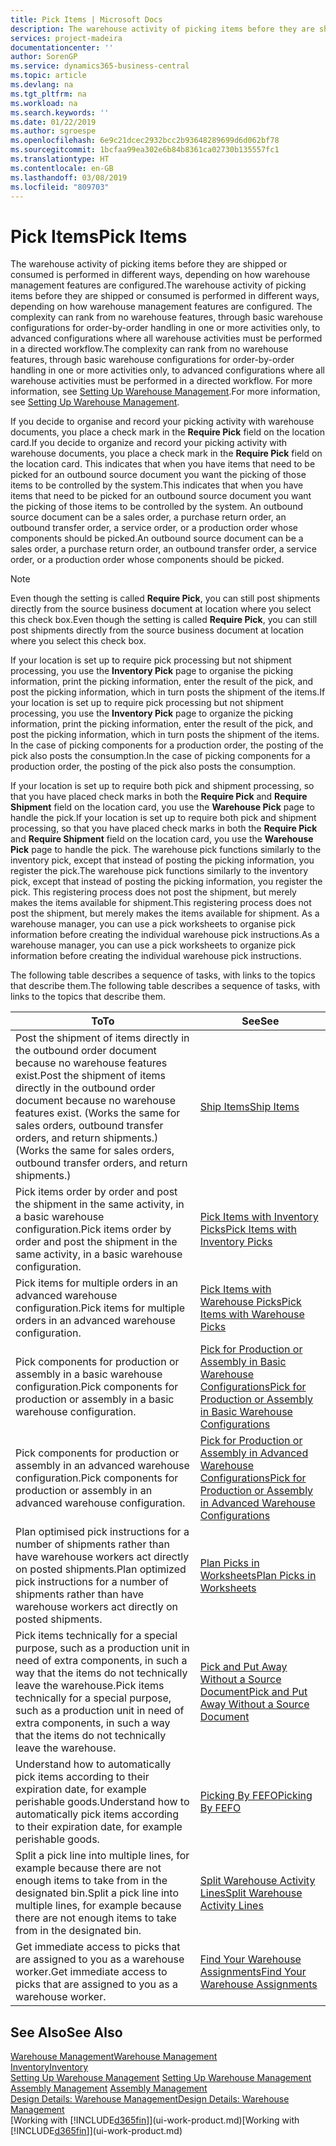```yaml
---
title: Pick Items | Microsoft Docs
description: The warehouse activity of picking items before they are shipped or consumed is performed in different ways, depending on how warehouse management features are configured. The [setup](../configure-warehouse-processes.md) complexity can rank from no warehouse features, through basic warehouse configurations for order-by-order handling in one or more activities only, to advanced configurations where all warehouse activities must be performed in a directed workflow.
services: project-madeira
documentationcenter: ''
author: SorenGP
ms.service: dynamics365-business-central
ms.topic: article
ms.devlang: na
ms.tgt_pltfrm: na
ms.workload: na
ms.search.keywords: ''
ms.date: 01/22/2019
ms.author: sgroespe
ms.openlocfilehash: 6e9c21dcec2932bcc2b93648289699d6d062bf78
ms.sourcegitcommit: 1bcfaa99ea302e6b84b8361ca02730b135557fc1
ms.translationtype: HT
ms.contentlocale: en-GB
ms.lasthandoff: 03/08/2019
ms.locfileid: "809703"
---
```

# <a name="pick-items"></a><span data-ttu-id="7ab06-104">Pick Items</span><span class="sxs-lookup"><span data-stu-id="7ab06-104">Pick Items</span></span>
<span data-ttu-id="7ab06-105">The warehouse activity of picking items before they are shipped or consumed is performed in different ways, depending on how warehouse management features are configured.</span><span class="sxs-lookup"><span data-stu-id="7ab06-105">The warehouse activity of picking items before they are shipped or consumed is performed in different ways, depending on how warehouse management features are configured.</span></span> <span data-ttu-id="7ab06-106">The complexity can rank from no warehouse features, through basic warehouse configurations for order-by-order handling in one or more activities only, to advanced configurations where all warehouse activities must be performed in a directed workflow.</span><span class="sxs-lookup"><span data-stu-id="7ab06-106">The complexity can rank from no warehouse features, through basic warehouse configurations for order-by-order handling in one or more activities only, to advanced configurations where all warehouse activities must be performed in a directed workflow.</span></span> <span data-ttu-id="7ab06-107">For more information, see [Setting Up Warehouse Management](warehouse-setup-warehouse.md).</span><span class="sxs-lookup"><span data-stu-id="7ab06-107">For more information, see [Setting Up Warehouse Management](warehouse-setup-warehouse.md).</span></span>

<span data-ttu-id="7ab06-108">If you decide to organise and record your picking activity with warehouse documents, you place a check mark in the **Require Pick** field on the location card.</span><span class="sxs-lookup"><span data-stu-id="7ab06-108">If you decide to organize and record your picking activity with warehouse documents, you place a check mark in the **Require Pick** field on the location card.</span></span> <span data-ttu-id="7ab06-109">This indicates that when you have items that need to be picked for an outbound source document you want the picking of those items to be controlled by the system.</span><span class="sxs-lookup"><span data-stu-id="7ab06-109">This indicates that when you have items that need to be picked for an outbound source document you want the picking of those items to be controlled by the system.</span></span> <span data-ttu-id="7ab06-110">An outbound source document can be a sales order, a purchase return order, an outbound transfer order, a service order, or a production order whose components should be picked.</span><span class="sxs-lookup"><span data-stu-id="7ab06-110">An outbound source document can be a sales order, a purchase return order, an outbound transfer order, a service order, or a production order whose components should be picked.</span></span>

> [!NOTE]
> <span data-ttu-id="7ab06-111">Even though the setting is called **Require Pick**, you can still post shipments directly from the source business document at location where you select this check box.</span><span class="sxs-lookup"><span data-stu-id="7ab06-111">Even though the setting is called **Require Pick**, you can still post shipments directly from the source business document at location where you select this check box.</span></span>

<span data-ttu-id="7ab06-112">If your location is set up to require pick processing but not shipment processing, you use the **Inventory Pick** page to organise the picking information, print the picking information, enter the result of the pick, and post the picking information, which in turn posts the shipment of the items.</span><span class="sxs-lookup"><span data-stu-id="7ab06-112">If your location is set up to require pick processing but not shipment processing, you use the **Inventory Pick** page to organize the picking information, print the picking information, enter the result of the pick, and post the picking information, which in turn posts the shipment of the items.</span></span> <span data-ttu-id="7ab06-113">In the case of picking components for a production order, the posting of the pick also posts the consumption.</span><span class="sxs-lookup"><span data-stu-id="7ab06-113">In the case of picking components for a production order, the posting of the pick also posts the consumption.</span></span>

<span data-ttu-id="7ab06-114">If your location is set up to require both pick and shipment processing, so that you have placed check marks in both the **Require Pick** and **Require Shipment** field on the location card, you use the **Warehouse Pick** page to handle the pick.</span><span class="sxs-lookup"><span data-stu-id="7ab06-114">If your location is set up to require both pick and shipment processing, so that you have placed check marks in both the **Require Pick** and **Require Shipment** field on the location card, you use the **Warehouse Pick** page to handle the pick.</span></span> <span data-ttu-id="7ab06-115">The warehouse pick functions similarly to the inventory pick, except that instead of posting the picking information, you register the pick.</span><span class="sxs-lookup"><span data-stu-id="7ab06-115">The warehouse pick functions similarly to the inventory pick, except that instead of posting the picking information, you register the pick.</span></span> <span data-ttu-id="7ab06-116">This registering process does not post the shipment, but merely makes the items available for shipment.</span><span class="sxs-lookup"><span data-stu-id="7ab06-116">This registering process does not post the shipment, but merely makes the items available for shipment.</span></span> <span data-ttu-id="7ab06-117">As a warehouse manager, you can use a pick worksheets to organise pick information before creating the individual warehouse pick instructions.</span><span class="sxs-lookup"><span data-stu-id="7ab06-117">As a warehouse manager, you can use a pick worksheets to organize pick information before creating the individual warehouse pick instructions.</span></span>

<span data-ttu-id="7ab06-118">The following table describes a sequence of tasks, with links to the topics that describe them.</span><span class="sxs-lookup"><span data-stu-id="7ab06-118">The following table describes a sequence of tasks, with links to the topics that describe them.</span></span>   

|<span data-ttu-id="7ab06-119">**To**</span><span class="sxs-lookup"><span data-stu-id="7ab06-119">**To**</span></span>|<span data-ttu-id="7ab06-120">**See**</span><span class="sxs-lookup"><span data-stu-id="7ab06-120">**See**</span></span>|
|------------|-------------|  
|<span data-ttu-id="7ab06-121">Post the shipment of items directly in the outbound order document because no warehouse features exist.</span><span class="sxs-lookup"><span data-stu-id="7ab06-121">Post the shipment of items directly in the outbound order document because no warehouse features exist.</span></span> <span data-ttu-id="7ab06-122">(Works the same for sales orders, outbound transfer orders, and return shipments.)</span><span class="sxs-lookup"><span data-stu-id="7ab06-122">(Works the same for sales orders, outbound transfer orders, and return shipments.)</span></span>|[<span data-ttu-id="7ab06-123">Ship Items</span><span class="sxs-lookup"><span data-stu-id="7ab06-123">Ship Items</span></span>](warehouse-how-ship-items.md)|  
|<span data-ttu-id="7ab06-124">Pick items order by order and post the shipment in the same activity, in a basic warehouse configuration.</span><span class="sxs-lookup"><span data-stu-id="7ab06-124">Pick items order by order and post the shipment in the same activity, in a basic warehouse configuration.</span></span>|[<span data-ttu-id="7ab06-125">Pick Items with Inventory Picks</span><span class="sxs-lookup"><span data-stu-id="7ab06-125">Pick Items with Inventory Picks</span></span>](warehouse-how-to-pick-items-with-inventory-picks.md)|
|<span data-ttu-id="7ab06-126">Pick items for multiple orders in an advanced warehouse configuration.</span><span class="sxs-lookup"><span data-stu-id="7ab06-126">Pick items for multiple orders in an advanced warehouse configuration.</span></span>|[<span data-ttu-id="7ab06-127">Pick Items with Warehouse Picks</span><span class="sxs-lookup"><span data-stu-id="7ab06-127">Pick Items with Warehouse Picks</span></span>](warehouse-how-to-pick-items-for-warehouse-shipment.md)|  
|<span data-ttu-id="7ab06-128">Pick components for production or assembly in a basic warehouse configuration.</span><span class="sxs-lookup"><span data-stu-id="7ab06-128">Pick components for production or assembly in a basic warehouse configuration.</span></span>|[<span data-ttu-id="7ab06-129">Pick for Production or Assembly in Basic Warehouse Configurations</span><span class="sxs-lookup"><span data-stu-id="7ab06-129">Pick for Production or Assembly in Basic Warehouse Configurations</span></span>](warehouse-how-to-pick-for-production.md)|
|<span data-ttu-id="7ab06-130">Pick components for production or assembly in an advanced warehouse configuration.</span><span class="sxs-lookup"><span data-stu-id="7ab06-130">Pick components for production or assembly in an advanced warehouse configuration.</span></span>|[<span data-ttu-id="7ab06-131">Pick for Production or Assembly in Advanced Warehouse Configurations</span><span class="sxs-lookup"><span data-stu-id="7ab06-131">Pick for Production or Assembly in Advanced Warehouse Configurations</span></span>](warehouse-how-to-pick-for-internal-operations-in-advanced-warehousing.md)|  
|<span data-ttu-id="7ab06-132">Plan optimised pick instructions for a number of shipments rather than have warehouse workers act directly on posted shipments.</span><span class="sxs-lookup"><span data-stu-id="7ab06-132">Plan optimized pick instructions for a number of shipments rather than have warehouse workers act directly on posted shipments.</span></span>|[<span data-ttu-id="7ab06-133">Plan Picks in Worksheets</span><span class="sxs-lookup"><span data-stu-id="7ab06-133">Plan Picks in Worksheets</span></span>](warehouse-how-to-plan-picks-in-worksheets.md)|  
|<span data-ttu-id="7ab06-134">Pick items technically for a special purpose, such as a production unit in need of extra components, in such a way that the items do not technically leave the warehouse.</span><span class="sxs-lookup"><span data-stu-id="7ab06-134">Pick items technically for a special purpose, such as a production unit in need of extra components, in such a way that the items do not technically leave the warehouse.</span></span>|[<span data-ttu-id="7ab06-135">Pick and Put Away Without a Source Document</span><span class="sxs-lookup"><span data-stu-id="7ab06-135">Pick and Put Away Without a Source Document</span></span>](warehouse-how-to-create-put-aways-from-internal-put-aways.md)|
|<span data-ttu-id="7ab06-136">Understand how to automatically pick items according to their expiration date, for example perishable goods.</span><span class="sxs-lookup"><span data-stu-id="7ab06-136">Understand how to automatically pick items according to their expiration date, for example perishable goods.</span></span>|[<span data-ttu-id="7ab06-137">Picking By FEFO</span><span class="sxs-lookup"><span data-stu-id="7ab06-137">Picking By FEFO</span></span>](warehouse-picking-by-fefo.md)|
|<span data-ttu-id="7ab06-138">Split a pick line into multiple lines, for example because there are not enough items to take from in the designated bin.</span><span class="sxs-lookup"><span data-stu-id="7ab06-138">Split a pick line into multiple lines, for example because there are not enough items to take from in the designated bin.</span></span>|[<span data-ttu-id="7ab06-139">Split Warehouse Activity Lines</span><span class="sxs-lookup"><span data-stu-id="7ab06-139">Split Warehouse Activity Lines</span></span>](warehouse-how-to-split-warehouse-activity-lines.md)|
|<span data-ttu-id="7ab06-140">Get immediate access to picks that are assigned to you as a warehouse worker.</span><span class="sxs-lookup"><span data-stu-id="7ab06-140">Get immediate access to picks that are assigned to you as a warehouse worker.</span></span>|[<span data-ttu-id="7ab06-141">Find Your Warehouse Assignments</span><span class="sxs-lookup"><span data-stu-id="7ab06-141">Find Your Warehouse Assignments</span></span>](warehouse-how-to-find-your-warehouse-assignments.md)|  

## <a name="see-also"></a><span data-ttu-id="7ab06-142">See Also</span><span class="sxs-lookup"><span data-stu-id="7ab06-142">See Also</span></span>  
[<span data-ttu-id="7ab06-143">Warehouse Management</span><span class="sxs-lookup"><span data-stu-id="7ab06-143">Warehouse Management</span></span>](warehouse-manage-warehouse.md)  
[<span data-ttu-id="7ab06-144">Inventory</span><span class="sxs-lookup"><span data-stu-id="7ab06-144">Inventory</span></span>](inventory-manage-inventory.md)  
<span data-ttu-id="7ab06-145">[Setting Up Warehouse Management](warehouse-setup-warehouse.md)   </span><span class="sxs-lookup"><span data-stu-id="7ab06-145">[Setting Up Warehouse Management](warehouse-setup-warehouse.md)   </span></span>  
<span data-ttu-id="7ab06-146">[Assembly Management](assembly-assemble-items.md)  </span><span class="sxs-lookup"><span data-stu-id="7ab06-146">[Assembly Management](assembly-assemble-items.md)  </span></span>  
[<span data-ttu-id="7ab06-147">Design Details: Warehouse Management</span><span class="sxs-lookup"><span data-stu-id="7ab06-147">Design Details: Warehouse Management</span></span>](design-details-warehouse-management.md)  
<span data-ttu-id="7ab06-148">[Working with [!INCLUDE[d365fin](includes/d365fin_md.md)]](ui-work-product.md)</span><span class="sxs-lookup"><span data-stu-id="7ab06-148">[Working with [!INCLUDE[d365fin](includes/d365fin_md.md)]](ui-work-product.md)</span></span>
